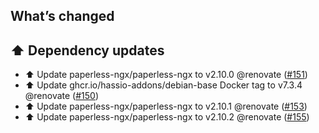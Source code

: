 ## What’s changed

## ⬆️ Dependency updates

- ⬆️ Update paperless-ngx/paperless-ngx to v2.10.0 @renovate ([#151](https://github.com/BenoitAnastay/paperless-home-assistant-addon/pull/151))
- ⬆️ Update ghcr.io/hassio-addons/debian-base Docker tag to v7.3.4 @renovate ([#150](https://github.com/BenoitAnastay/paperless-home-assistant-addon/pull/150))
- ⬆️ Update paperless-ngx/paperless-ngx to v2.10.1 @renovate ([#153](https://github.com/BenoitAnastay/paperless-home-assistant-addon/pull/153))
- ⬆️ Update paperless-ngx/paperless-ngx to v2.10.2 @renovate ([#155](https://github.com/BenoitAnastay/paperless-home-assistant-addon/pull/155))
